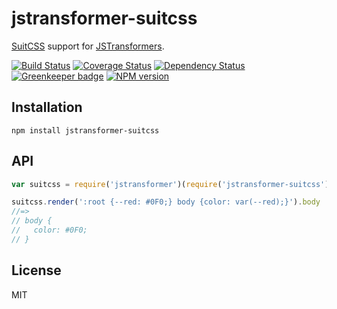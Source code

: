 # jstransformer-suitcss



[SuitCSS](https://github.com/suitcss/preprocessor) support for [JSTransformers](http://github.com/jstransformers).

[![Build Status](https://img.shields.io/travis/jstransformers/jstransformer-suitcss/master.svg)](https://travis-ci.org/jstransformers/jstransformer-suitcss)
[![Coverage Status](https://img.shields.io/codecov/c/github/jstransformers/jstransformer-suitcss/master.svg)](https://codecov.io/gh/jstransformers/jstransformer-suitcss)
[![Dependency Status](https://img.shields.io/david/jstransformers/jstransformer-suitcss/master.svg)](http://david-dm.org/jstransformers/jstransformer-suitcss)
[![Greenkeeper badge](https://badges.greenkeeper.io/jstransformers/jstransformer-suitcss.svg)](https://greenkeeper.io/)
[![NPM version](https://img.shields.io/npm/v/jstransformer-suitcss.svg)](https://www.npmjs.org/package/jstransformer-suitcss)

## Installation

    npm install jstransformer-suitcss

## API

```js
var suitcss = require('jstransformer')(require('jstransformer-suitcss'))

suitcss.render(':root {--red: #0F0;} body {color: var(--red);}').body
//=>
// body {
//   color: #0F0;
// }
```

## License

MIT
